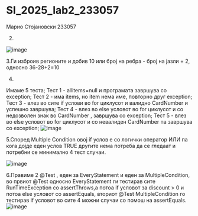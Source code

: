 # SI_2025_lab2_233057
Марио Стојановски 233057

2.
![image](https://github.com/user-attachments/assets/d4ef3c11-4976-43da-af33-0fd0988637a3)

3.Ги изброив регионите и добив 10 или број на ребра - број на јазли + 2, односно 36-28+2=10

4.
Имаме 5 теста;
Тест 1 - allitems=null и програмата завршува со exception;
Тест 2 - има items, но item нема име, повторно друг exception;
Тест 3 - влез во сите if услови во for циклусот и валидно CardNumber и успешно завршува;
Тест 4 - влез во else условот во for циклусот и со недозволен знак во CardNumber , завршува со exception;
Тест 5 - влез во else условот во for циклусот и со невалиден CardNumber па завршува со exception;
![image](https://github.com/user-attachments/assets/e022f66c-dd95-476e-a131-975484194549)

5.Според Multiple Condition овој if услов е со логички оператор ИЛИ па кога дојде еден услов TRUE другите нема потреба да се гледаат и потребни се минимално 4 тест случаи.

![image](https://github.com/user-attachments/assets/81a8b6a8-5a2e-4335-9aec-1b3040dec264)

6.Правиме 2 @Test , еден за EveryStatement и еден за MultipleCondition, во првиот @Test односно EveryStatement ги тестирав сите RunTimeException со assertThrows,а потоа if условот за discount > 0 и потоа else условот со assertEquals, вториот @Test MultipleCondition го тестирав if условот во сите 4 можни случаи со помош на assertEquals.
![image](https://github.com/user-attachments/assets/762e6adb-bac8-40d2-ac7c-6b687ce8aa47)

